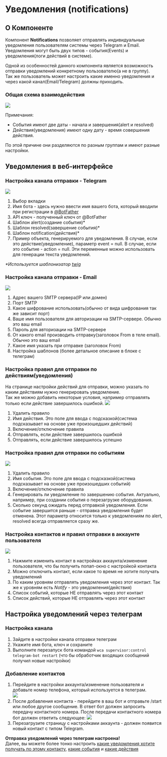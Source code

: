 # Уведомления (notifications)
## О Компоненте
Компонент **Notifications** позволяет отправлять индивидуальные уведомления пользователям системы через Telegram и Email.    
Уведомления могут быть двух типов - события(Events) и уведомления(логи действий в системе).       


Одной из особенностей данного компонента является возможность отправки уведомлений конкретному пользователю(а не в группу).         
Так же пользователь может настроить какие именно уведомления и через какой канал(Email/Telegram) должны приходить.     

### Общая схема взаимодействия
![](../assets/notification_generation_schema.png)

Примечания:       

* События имеют две даты - начала и завершения(alert и resolved)   
* Действия(уведомления) имеют одну дату - время совершения действия.      

По этой причине они разделяются по разным группам и имеют разные настройки.     

## Уведомления в веб-интерфейсе 
### Настройка канала отправки - Telegram
![](../assets/notification_configuration.png)

1. Выбор вкладки
2. Имя бота - здесь нужно ввести имя вашего бота, который вводили при регистрации в [@BotFather](https://t.me/BotFather)
3. API ключ - полученный ключ от @BotFather
4. Шаблон alert(создание события)*
5. Шаблон resolved(завершение события)*
6. Шаблон notification(действия)*
7. Пример объекта, генерируемого для уведомления. В случае, если это действие(уведомление), параметр event = null. В случае, если это событие - action = null.
   Эти переменные можно использовать для генерации текста уведомлений.

_*Используется шаблонизатор [twig](https://twig.symfony.com/)_

### Настройка канала отправки - Email
![](../assets/notification_sending_channel_email.png)

1. Адрес вашего SMTP сервера(IP или домен)
2. Порт SMTP
3. Какое шифрование использовать(обычно от вида шифрования так же зависит порт)
4. Ваше имя пользователя для авторизации на SMTP-сервере. Обычно это ваш email
5. Пароль для авторизации на SMTP-сервере
6. От какого email производить отправку(заголовок From в теле email). Обычно это ваш email  
7. Какое имя указать при отправке (заголовок From)
8. Настройка шаблонов (более детальное описание в блоке с телеграм)


### Настройка правил для отправки по действиям(уведомления) <a id="action_rules_conf"></a>
На странице настройки действий для отправки, можно указать по каким действиям нужно генерировать уведомление.    
Так же можно добавить некоторые условия, например отправлять только если действие завершилось ошибкой. 
![](../assets/notification_add_action.png)

1. Удалить правило
2. Имя действия. Это поле для ввода с подсказкой(система подсказывает на основе уже произошедших действий)
3. Включение/отключение правила 
4. Отправлять, если действие завершилось ошибкой
5. Отправлять, если действие завершилось успешно

### Настройка правил для отправки по событиям <a id="event_rules_conf"></a>
![](../assets/notification_add_event.png)

1. Удалить правило
2. Имя события. Это поле для ввода с подсказкой(система подсказывает на основе уже произошедших событий)
3. Включение/отключение правила
4. Генерировать ли уведомление по завершению события. Актуально, например, при создании события о перезагрузке оборудования.   
5. Сколько секунд ожидать перед отправкой уведомления. Если событие завершится раньше - отправка уведомления будет отменена. Этот параметр относится только к уведомлениям по alert, resolved всегда отправляется сразу же.    

### Настройка контактов и правил отправки в аккаунте пользователя <a id="config_contact"></a>
![](../assets/notification_contact_config.png)

1. Нажмите изменить контакт в настройках аккаунта/изменение пользователя, что бы получить попап-окно с настройкой контакта
2. Можно отключить контакт, если какое то время не хотите получать уведомлений
3. По каким уровням отправлять уведомления через этот контакт. Так же к уровням есть _Notify_ - это уведомления(действия)
4. Список событий, которые НЕ отправлять через этот контакт
5. Список действий, которые НЕ отправлять через этот контакт 


## Настройка уведомлений через телеграм
### Настройка канала
1. Зайдите в настройки канала отправки телеграм
2. Укажите имя бота, ключ и сохраните
3. Выполните перезапуск бота командой ```wca supervisor:control telegram-bot restart``` (что бы обработчик входящих сообщений получил новые настройки)

### Добавление контактов
1. Перейдите в настройки аккаунта/изменение пользователя и добавьте номер телефона, который используется в телеграм.  
   ![](../assets/notification_contact_config_block.png)
2. После добавления контакта - перейдите в ваш бот и отправьте /start или любое другое сообщение. 
В ответ бот должен запросить передачу контактного номера. После передачи контактного номера бот должен ответить следующее: 
   ![](../assets/notification_tg_success_registered.png)
3. Перезагрузите страницу с настройками аккаунта - должен появится новый контакт с типом Telegram. 

**Отправка уведомлений через телеграм настроена!**     
Далее, вы можете более тонко настроить [какие уведомления хотите получать по этому контакту](#config_contact), 
[какие события](#event_rules_conf) и [какие действия](#action_rules_conf)

